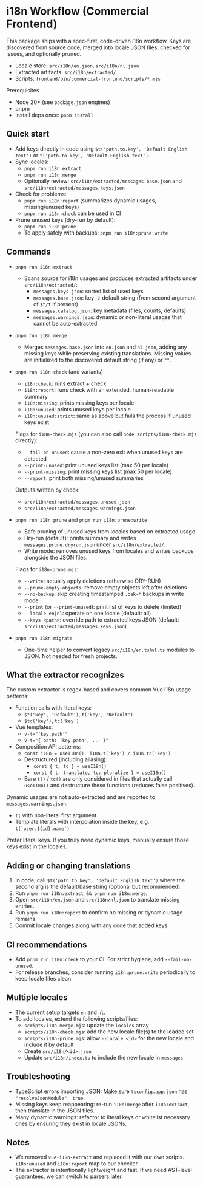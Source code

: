 # i18n Workflow (Commercial Frontend)

This package ships with a spec-first, code-driven i18n workflow. Keys are discovered from source code, merged into locale JSON files, checked for issues, and optionally pruned.

- Locale store: `src/i18n/en.json`, `src/i18n/nl.json`
- Extracted artifacts: `src/i18n/extracted/`
- Scripts: `frontend/bin/commercial-frontend/scripts/*.mjs`

Prerequisites

- Node 20+ (see `package.json` engines)
- pnpm
- Install deps once: `pnpm install`

## Quick start

- Add keys directly in code using `$t('path.to.key', 'Default English text')` or `t('path.to.key', 'Default English text')`.
- Sync locales:
  - `pnpm run i18n:extract`
  - `pnpm run i18n:merge`
  - Optionally review: `src/i18n/extracted/messages.base.json` and `src/i18n/extracted/messages.keys.json`
- Check for problems:
  - `pnpm run i18n:report` (summarizes dynamic usages, missing/unused keys)
  - `pnpm run i18n:check` can be used in CI
- Prune unused keys (dry-run by default):
  - `pnpm run i18n:prune`
  - To apply safely with backups: `pnpm run i18n:prune:write`

## Commands

- `pnpm run i18n:extract`
  - Scans source for i18n usages and produces extracted artifacts under `src/i18n/extracted/`:
    - `messages.keys.json`: sorted list of used keys
    - `messages.base.json`: key -> default string (from second argument of `$t/t` if present)
    - `messages.catalog.json`: key metadata (files, counts, defaults)
    - `messages.warnings.json`: dynamic or non-literal usages that cannot be auto-extracted

- `pnpm run i18n:merge`
  - Merges `messages.base.json` into `en.json` and `nl.json`, adding any missing keys while preserving existing translations. Missing values are initialized to the discovered default string (if any) or `""`.

- `pnpm run i18n:check` (and variants)
  - `i18n:check`: runs extract + check
  - `i18n:report`: runs check with an extended, human-readable summary
  - `i18n:missing`: prints missing keys per locale
  - `i18n:unused`: prints unused keys per locale
  - `i18n:unused:strict`: same as above but fails the process if unused keys exist

  Flags for `i18n-check.mjs` (you can also call `node scripts/i18n-check.mjs` directly):
  - `--fail-on-unused`: cause a non-zero exit when unused keys are detected
  - `--print-unused`: print unused keys list (max 50 per locale)
  - `--print-missing`: print missing keys list (max 50 per locale)
  - `--report`: print both missing/unused summaries

  Outputs written by check:
  - `src/i18n/extracted/messages.unused.json`
  - `src/i18n/extracted/messages.warnings.json`

- `pnpm run i18n:prune` and `pnpm run i18n:prune:write`
  - Safe pruning of unused keys from locales based on extracted usage.
  - Dry-run (default): prints summary and writes `messages.prune.dryrun.json` under `src/i18n/extracted/`.
  - Write mode: removes unused keys from locales and writes backups alongside the JSON files.

  Flags for `i18n-prune.mjs`:
  - `--write`: actually apply deletions (otherwise DRY-RUN)
  - `--prune-empty-objects`: remove empty objects left after deletions
  - `--no-backup`: skip creating timestamped `.bak-*` backups in write mode
  - `--print` (or `--print-unused`): print list of keys to delete (limited)
  - `--locale en|nl`: operate on one locale (default: all)
  - `--keys <path>`: override path to extracted keys JSON (default: `src/i18n/extracted/messages.keys.json`)

- `pnpm run i18n:migrate`
  - One-time helper to convert legacy `src/i18n/en.ts`/`nl.ts` modules to JSON. Not needed for fresh projects.

## What the extractor recognizes

The custom extractor is regex-based and covers common Vue i18n usage patterns:

- Function calls with literal keys:
  - `$t('key', 'Default')`, `t('key', 'Default')`
  - `$tc('key')`, `tc('key')`
- Vue templates:
  - `v-t="'key.path'"`
  - `v-t="{ path: 'key.path', ... }"`
- Composition API patterns:
  - `const i18n = useI18n(); i18n.t('key') / i18n.tc('key')`
  - Destructured (including aliasing):
    - `const { t, tc } = useI18n()`
    - `const { t: translate, tc: pluralize } = useI18n()`
  - Bare `t()` / `tc()` are only considered in files that actually call `useI18n()` and destructure these functions (reduces false positives).

Dynamic usages are not auto-extracted and are reported to `messages.warnings.json`:

- `t(` with non-literal first argument
- Template literals with interpolation inside the key, e.g. `` t(`user.${id}.name`) ``

Prefer literal keys. If you truly need dynamic keys, manually ensure those keys exist in the locales.

## Adding or changing translations

1. In code, call `$t('path.to.key', 'Default English text')` where the second arg is the default/base string (optional but recommended).
2. Run `pnpm run i18n:extract && pnpm run i18n:merge`.
3. Open `src/i18n/en.json` and `src/i18n/nl.json` to translate missing entries.
4. Run `pnpm run i18n:report` to confirm no missing or dynamic usage remains.
5. Commit locale changes along with any code that added keys.

## CI recommendations

- Add `pnpm run i18n:check` to your CI. For strict hygiene, add `--fail-on-unused`.
- For release branches, consider running `i18n:prune:write` periodically to keep locale files clean.

## Multiple locales

- The current setup targets `en` and `nl`.
- To add locales, extend the following scripts/files:
  - `scripts/i18n-merge.mjs`: update the `locales` array
  - `scripts/i18n-check.mjs`: add the new locale file(s) to the loaded set
  - `scripts/i18n-prune.mjs`: allow `--locale <id>` for the new locale and include it by default
  - Create `src/i18n/<id>.json`
  - Update `src/i18n/index.ts` to include the new locale in `messages`

## Troubleshooting

- TypeScript errors importing JSON: Make sure `tsconfig.app.json` has `"resolveJsonModule": true`.
- Missing keys keep reappearing: re-run `i18n:merge` after `i18n:extract`, then translate in the JSON files.
- Many dynamic warnings: refactor to literal keys or whitelist necessary ones by ensuring they exist in locale JSONs.

## Notes

- We removed `vue-i18n-extract` and replaced it with our own scripts. `i18n:unused` and `i18n:report` map to our checker.
- The extractor is intentionally lightweight and fast. If we need AST-level guarantees, we can switch to parsers later.
